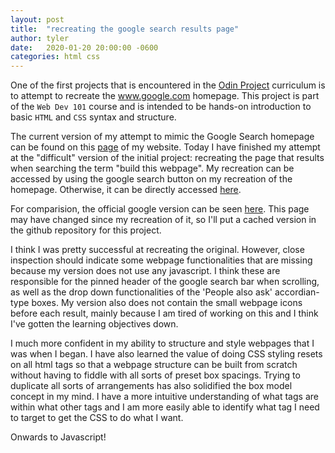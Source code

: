 ```yaml
---
layout: post
title:  "recreating the google search results page"
author: tyler
date:   2020-01-20 20:00:00 -0600
categories: html css
---
```


One of the first projects that is encountered in the [Odin Project](https://www.theodinproject.com/) curriculum is to attempt to recreate the www.google.com homepage. This project is part of the `Web Dev 101` course and is intended to be hands-on introduction to basic `HTML` and `CSS` syntax and structure.

The current version of my attempt to mimic the Google Search homepage can be found on this [page](https://tofritz.github.io/google-homepage) of my website. Today I have finished my attempt at the "difficult" version of the initial project: recreating the page that results when searching the term "build this webpage". My recreation can be accessed by using the google search button on my recreation of the homepage. Otherwise, it can be directly accessed [here](https://tofritz.github.io/google-search-results).

For comparision, the official google version can be seen [here](https://www.google.com/search?ei=rEwiXs_jJoSIsQXPjobgCw&q=build+this+webpage&oq=build+this+webpage&gs_l=psy-ab.12...0.0..247101496...0.0..0.0.0.......0......gws-wiz.lsvIC4ugXpU&ved=0ahUKEwjP6dTz7YvnAhUERKwKHU-HAbwQ4dUDCAs). This page may have changed since my recreation of it, so I'll put a cached version in the github repository for this project.

I think I was pretty successful at recreating the original. However, close inspection should indicate some webpage functionalities that are missing because my version does not use any javascript. I think these are responsible for the pinned header of the google search bar when scrolling, as well as the drop down functionalities of the 'People also ask' accordian-type boxes. My version also does not contain the small webpage icons before each result, mainly because I am tired of working on this and I think I've gotten the learning objectives down.

I much more confident in my ability to structure and style webpages that I was when I began. I have also learned the value of doing CSS styling resets on all html tags so that a webpage structure can be built from scratch without having to fiddle with all sorts of preset box spacings. Trying to duplicate all sorts of arrangements has also solidified the box model concept in my mind. I have a more intuitive understanding of what tags are within what other tags and I am more easily able to identify what tag I need to target to get the CSS to do what I want.

Onwards to Javascript!